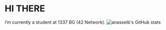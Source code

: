 # HI THERE 
I’m currently a student at 1337 BG (42 Network).
![anasselb's GitHub stats](https://github-readme-stats.vercel.app/api?username=anasselb&show_icons=true&theme=dark)


